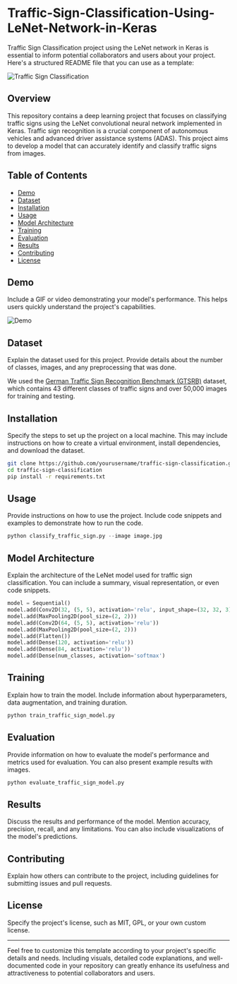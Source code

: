 # Traffic-Sign-Classification-Using-LeNet-Network-in-Keras
Traffic Sign Classification project using the LeNet network in Keras is essential to inform potential collaborators and users about your project. Here's a structured README file that you can use as a template:

![Traffic Sign Classification](traffic_sign.png)

## Overview

This repository contains a deep learning project that focuses on classifying traffic signs using the LeNet convolutional neural network implemented in Keras. Traffic sign recognition is a crucial component of autonomous vehicles and advanced driver assistance systems (ADAS). This project aims to develop a model that can accurately identify and classify traffic signs from images.

## Table of Contents

- [Demo](#demo)
- [Dataset](#dataset)
- [Installation](#installation)
- [Usage](#usage)
- [Model Architecture](#model-architecture)
- [Training](#training)
- [Evaluation](#evaluation)
- [Results](#results)
- [Contributing](#contributing)
- [License](#license)

## Demo

Include a GIF or video demonstrating your model's performance. This helps users quickly understand the project's capabilities.

![Demo](demo.gif)

## Dataset

Explain the dataset used for this project. Provide details about the number of classes, images, and any preprocessing that was done.

We used the [German Traffic Sign Recognition Benchmark (GTSRB)](http://benchmark.ini.rub.de/?section=gtsrb&subsection=dataset) dataset, which contains 43 different classes of traffic signs and over 50,000 images for training and testing.

## Installation

Specify the steps to set up the project on a local machine. This may include instructions on how to create a virtual environment, install dependencies, and download the dataset.

```bash
git clone https://github.com/yourusername/traffic-sign-classification.git
cd traffic-sign-classification
pip install -r requirements.txt
```

## Usage

Provide instructions on how to use the project. Include code snippets and examples to demonstrate how to run the code.

```python
python classify_traffic_sign.py --image image.jpg
```

## Model Architecture

Explain the architecture of the LeNet model used for traffic sign classification. You can include a summary, visual representation, or even code snippets.

```python
model = Sequential()
model.add(Conv2D(32, (5, 5), activation='relu', input_shape=(32, 32, 3)))
model.add(MaxPooling2D(pool_size=(2, 2)))
model.add(Conv2D(64, (5, 5), activation='relu'))
model.add(MaxPooling2D(pool_size=(2, 2)))
model.add(Flatten())
model.add(Dense(120, activation='relu'))
model.add(Dense(84, activation='relu'))
model.add(Dense(num_classes, activation='softmax')
```

## Training

Explain how to train the model. Include information about hyperparameters, data augmentation, and training duration.

```python
python train_traffic_sign_model.py
```

## Evaluation

Provide information on how to evaluate the model's performance and metrics used for evaluation. You can also present example results with images.

```python
python evaluate_traffic_sign_model.py
```

## Results

Discuss the results and performance of the model. Mention accuracy, precision, recall, and any limitations. You can also include visualizations of the model's predictions.

## Contributing

Explain how others can contribute to the project, including guidelines for submitting issues and pull requests.

## License

Specify the project's license, such as MIT, GPL, or your own custom license.

---

Feel free to customize this template according to your project's specific details and needs. Including visuals, detailed code explanations, and well-documented code in your repository can greatly enhance its usefulness and attractiveness to potential collaborators and users.
